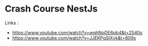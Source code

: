 # Crash Course NestJs

Links :
* https://www.youtube.com/watch?v=wqhNoDE6pb4&t=2540s
* https://www.youtube.com/watch?v=JJEKPqSlXvk&t=809s
